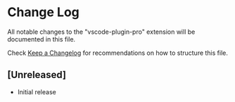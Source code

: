 # Change Log

All notable changes to the "vscode-plugin-pro" extension will be documented in this file.

Check [Keep a Changelog](http://keepachangelog.com/) for recommendations on how to structure this file.

## [Unreleased]

- Initial release